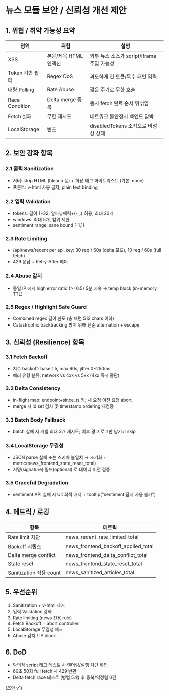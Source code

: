 # 뉴스 모듈 보안 / 신뢰성 개선 제안

## 1. 위협 / 취약 가능성 요약
| 영역 | 위험 | 설명 |
|------|------|------|
| XSS | 본문/제목 HTML 인젝션 | 외부 뉴스 소스가 script/iframe 주입 가능성 |
| Token 기반 필터 | Regex DoS | 과도하게 긴 토큰/특수 패턴 입력 |
| 대량 Polling | Rate Abuse | 짧은 주기로 무한 호출 |
| Race Condition | Delta merge 중복 | 동시 fetch 완료 순서 뒤섞임 |
| Fetch 실패 | 무한 재시도 | 네트워크 불안정시 백엔드 압박 |
| LocalStorage | 변조 | disabledTokens 조작으로 비정상 상태 |

## 2. 보안 강화 항목
### 2.1 출력 Sanitization
- 서버: strip HTML (bleach 등) + 허용 태그 화이트리스트 (기본: none)
- 프론트: v-html 사용 금지, plain text binding

### 2.2 입력 Validation
- tokens: 길이 1~32, 알파뉴메릭+(-_.) 허용, 최대 20개
- windows: 최대 5개, 범위 제한
- sentiment range: sane bound [-1,1]

### 2.3 Rate Limiting
- /api/news/recent per api_key: 30 req / 60s (delta 모드), 10 req / 60s (full fetch)
- 429 응답 + Retry-After 헤더

### 2.4 Abuse 감지
- 동일 IP 에서 high error ratio (>=0.5) 5분 지속 → temp block (in-memory TTL)

### 2.5 Regex / Highlight Safe Guard
- Combined regex 길이 한도 (총 패턴 512 chars 이하)
- Catastrophic backtracking 방지 위해 단순 alternation + escape

## 3. 신뢰성 (Resilience) 항목
### 3.1 Fetch Backoff
- 지수 backoff: base 1.5, max 60s, jitter 0~250ms
- 에러 유형 분류: network vs 4xx vs 5xx (4xx 즉시 중단)

### 3.2 Delta Consistency
- in-flight map: endpoint+since_ts 키; 새 요청 이전 요청 abort
- merge 시 id set 검사 및 timestamp ordering 재검증

### 3.3 Batch Body Fallback
- batch 실패 시 개별 최대 3개 재시도; 이후 경고 로그만 남기고 skip

### 3.4 LocalStorage 무결성
- JSON parse 실패 또는 스키마 불일치 → 초기화 + metric(news_frontend_state_reset_total)
- 서명(signature) 필드(optional) 로 데이터 버전 검증

### 3.5 Graceful Degradation
- sentiment API 실패 시 UI: 회색 배지 + tooltip("sentiment 잠시 사용 불가")

## 4. 메트릭 / 로깅
| 항목 | 메트릭 |
|------|--------|
| Rate limit 차단 | news_recent_rate_limited_total |
| Backoff 시퀀스 | news_frontend_backoff_applied_total |
| Delta merge conflict | news_frontend_delta_conflict_total |
| State reset | news_frontend_state_reset_total |
| Sanitization 적용 count | news_sanitized_articles_total |

## 5. 우선순위
1) Sanitization + v-html 제거  
2) 입력 Validation 강화  
3) Rate limiting (news 전용 rule)  
4) Fetch Backoff + abort controller  
5) LocalStorage 무결성 체크  
6) Abuse 감지 / IP block  

## 6. DoD
- 악의적 script 태그 테스트 시 렌더링/실행 차단 확인
- 60초 50회 full fetch 시 429 반환
- Delta fetch race 테스트 (병렬 5개) 후 중복/역정렬 0건

(초안 v1)
